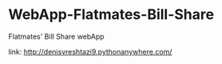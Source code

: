 # WebApp-Flatmates-Bill-Share
Flatmates' Bill Share webApp

link: http://denisvreshtazi9.pythonanywhere.com/
